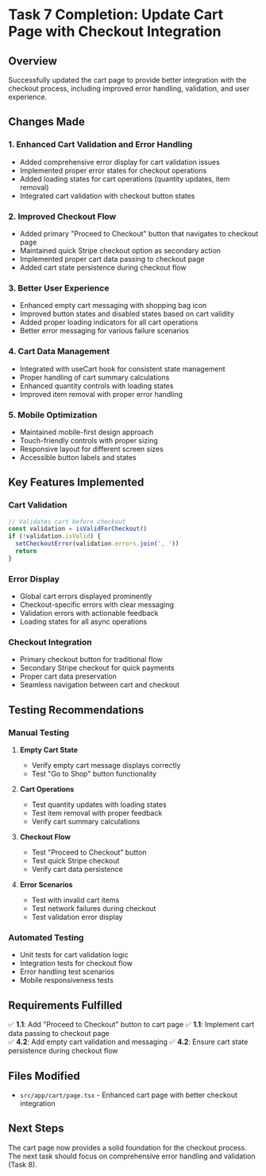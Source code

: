 # Task 7 Completion: Update Cart Page with Checkout Integration

## Overview
Successfully updated the cart page to provide better integration with the checkout process, including improved error handling, validation, and user experience.

## Changes Made

### 1. Enhanced Cart Validation and Error Handling
- Added comprehensive error display for cart validation issues
- Implemented proper error states for checkout operations
- Added loading states for cart operations (quantity updates, item removal)
- Integrated cart validation with checkout button states

### 2. Improved Checkout Flow
- Added primary "Proceed to Checkout" button that navigates to checkout page
- Maintained quick Stripe checkout option as secondary action
- Implemented proper cart data passing to checkout page
- Added cart state persistence during checkout flow

### 3. Better User Experience
- Enhanced empty cart messaging with shopping bag icon
- Improved button states and disabled states based on cart validity
- Added proper loading indicators for all cart operations
- Better error messaging for various failure scenarios

### 4. Cart Data Management
- Integrated with useCart hook for consistent state management
- Proper handling of cart summary calculations
- Enhanced quantity controls with loading states
- Improved item removal with proper error handling

### 5. Mobile Optimization
- Maintained mobile-first design approach
- Touch-friendly controls with proper sizing
- Responsive layout for different screen sizes
- Accessible button labels and states

## Key Features Implemented

### Cart Validation
```typescript
// Validates cart before checkout
const validation = isValidForCheckout()
if (!validation.isValid) {
  setCheckoutError(validation.errors.join(', '))
  return
}
```

### Error Display
- Global cart errors displayed prominently
- Checkout-specific errors with clear messaging
- Validation errors with actionable feedback
- Loading states for all async operations

### Checkout Integration
- Primary checkout button for traditional flow
- Secondary Stripe checkout for quick payments
- Proper cart data preservation
- Seamless navigation between cart and checkout

## Testing Recommendations

### Manual Testing
1. **Empty Cart State**
   - Verify empty cart message displays correctly
   - Test "Go to Shop" button functionality

2. **Cart Operations**
   - Test quantity updates with loading states
   - Test item removal with proper feedback
   - Verify cart summary calculations

3. **Checkout Flow**
   - Test "Proceed to Checkout" button
   - Test quick Stripe checkout
   - Verify cart data persistence

4. **Error Scenarios**
   - Test with invalid cart items
   - Test network failures during checkout
   - Test validation error display

### Automated Testing
- Unit tests for cart validation logic
- Integration tests for checkout flow
- Error handling test scenarios
- Mobile responsiveness tests

## Requirements Fulfilled

✅ **1.1**: Add "Proceed to Checkout" button to cart page
✅ **1.1**: Implement cart data passing to checkout page  
✅ **4.2**: Add empty cart validation and messaging
✅ **4.2**: Ensure cart state persistence during checkout flow

## Files Modified
- `src/app/cart/page.tsx` - Enhanced cart page with better checkout integration

## Next Steps
The cart page now provides a solid foundation for the checkout process. The next task should focus on comprehensive error handling and validation (Task 8).